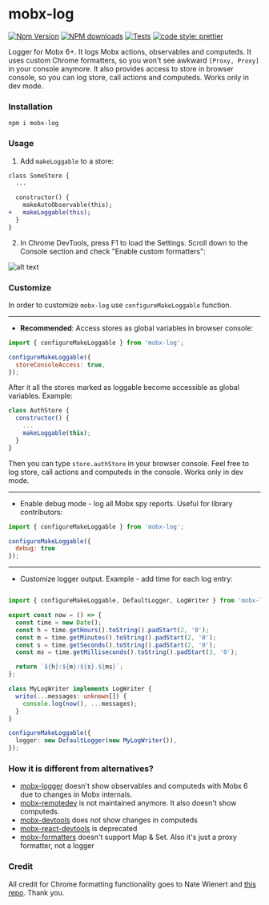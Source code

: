 # mobx-log

[![Npm Version](https://badge.fury.io/js/mobx-log.svg)](https://badge.fury.io/js/mobx-log)
[![NPM downloads](http://img.shields.io/npm/dm/mobx-log.svg)](https://www.npmjs.com/package/mobx-log)
[![Tests](https://github.com/kubk/mobx-log/actions/workflows/main.yml/badge.svg?branch=master)](https://github.com/kubk/mobx-log/actions/workflows/main.yml)
[![code style: prettier](https://img.shields.io/badge/code_style-prettier-ff69b4.svg)](https://github.com/prettier/prettier)

Logger for Mobx 6+. It logs Mobx actions, observables and computeds. It uses custom Chrome formatters, so you won't see awkward `[Proxy, Proxy]` in your console anymore. It also provides access to store in browser console, so you can log store, call actions and computeds. Works only in dev mode. 

### Installation

```
npm i mobx-log
```

### Usage
1. Add `makeLoggable` to a store:

```diff
class SomeStore {
  ...

  constructor() {
    makeAutoObservable(this);
+   makeLoggable(this);
  }
}
```

2. In Chrome DevTools, press F1 to load the Settings. Scroll down to the Console section and check "Enable custom formatters":

![alt text](https://www.mattzeunert.com/img/blog/custom-formatters/custom-formatters-setting.png)

### Customize

In order to customize `mobx-log` use `configureMakeLoggable` function.

---
- **Recommended**: Access stores as global variables in browser console:
```js
import { configureMakeLoggable } from 'mobx-log';

configureMakeLoggable({
  storeConsoleAccess: true,
});
```

After it all the stores marked as loggable become accessible as global variables. Example:
```js
class AuthStore {
  constructor() {
    ...
    makeLoggable(this);
  }
}
```

Then you can type `store.authStore` in your browser console. Feel free to log store, call actions and computeds in the console. Works only in dev mode.

---
- Enable debug mode  - log all Mobx spy reports. Useful for library contributors:
```js
import { configureMakeLoggable } from 'mobx-log';

configureMakeLoggable({
  debug: true
});
```
---
- Customize logger output. Example - add time for each log entry:
```typescript

import { configureMakeLoggable, DefaultLogger, LogWriter } from 'mobx-log';

export const now = () => {
  const time = new Date();
  const h = time.getHours().toString().padStart(2, '0');
  const m = time.getMinutes().toString().padStart(2, '0');
  const s = time.getSeconds().toString().padStart(2, '0');
  const ms = time.getMilliseconds().toString().padStart(3, '0');

  return `${h}:${m}:${s}.${ms}`;
};

class MyLogWriter implements LogWriter {
  write(...messages: unknown[]) {
    console.log(now(), ...messages);
  }
}

configureMakeLoggable({
  logger: new DefaultLogger(new MyLogWriter()),
});
```

### How it is different from alternatives?
- [mobx-logger](https://github.com/winterbe/mobx-logger) doesn't show observables and computeds with Mobx 6 due to changes in Mobx internals.
- [mobx-remotedev](https://github.com/zalmoxisus/mobx-remotedev/issues) is not maintained anymore. It also doesn't show computeds.
- [mobx-devtools](https://github.com/mobxjs/mobx-devtools) does not show changes in computeds
- [mobx-react-devtools](https://github.com/mobxjs/mobx-react-devtools) is deprecated
- [mobx-formatters](https://github.com/motion/mobx-formatters) doesn't support Map & Set. Also it's just a proxy formatter, not a logger

### Credit
All credit for Chrome formatting functionality goes to Nate Wienert and [this repo](https://github.com/motion/mobx-formatters). Thank you.

